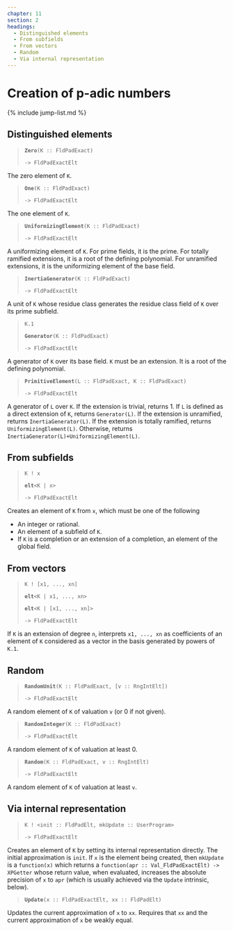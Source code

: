 ```yaml
---
chapter: 11
section: 2
headings:
  - Distinguished elements
  - From subfields
  - From vectors
  - Random
  - Via internal representation
---
```


# Creation of p-adic numbers

{% include jump-list.md %}

## Distinguished elements

> **`Zero`**`(K :: FldPadExact)`
>
> `-> FldPadExactElt`

The zero element of `K`.

> **`One`**`(K :: FldPadExact)`
>
> `-> FldPadExactElt`

The one element of `K`.

> **`UniformizingElement`**`(K :: FldPadExact)`
>
> `-> FldPadExactElt`

A uniformizing element of `K`. For prime fields, it is the prime. For totally ramified extensions, it is a root of the defining polynomial. For unramified extensions, it is the uniformizing element of the base field.

> **`InertiaGenerator`**`(K :: FldPadExact)`
>
> `-> FldPadExactElt`

A unit of `K` whose residue class generates the residue class field of `K` over its prime subfield.

> `K.1`
>
> **`Generator`**`(K :: FldPadExact)`
>
> `-> FldPadExactElt`

A generator of `K` over its base field. `K` must be an extension. It is a root of the defining polynomial.

> **`PrimitiveElement`**`(L :: FldPadExact, K :: FldPadExact)`
>
> `-> FldPadExactElt`

A generator of `L` over `K`. If the extension is trivial, returns 1. If `L` is defined as a direct extension of `K`, returns `Generator(L)`. If the extension is unramified, returns `InertiaGenerator(L)`. If the extension is totally ramified, returns `UniformizingElement(L)`. Otherwise, returns `InertiaGenerator(L)+UniformizingElement(L)`.

## From subfields

> `K ! x`
>
> **`elt`**`<K | x>`
>
> `-> FldPadExactElt`

Creates an element of `K` from `x`, which must be one of the following

  * An integer or rational.
  * An element of a subfield of `K`.
  * If `K` is a completion or an extension of a completion, an element of the global field.

## From vectors

> `K ! [x1, ..., xn]`
>
> **`elt`**`<K | x1, ..., xn>`
>
> **`elt`**`<K | [x1, ..., xn]>`
>
> `-> FldPadExactElt`

If `K` is an extension of degree `n`, interprets `x1, ..., xn` as coefficients of an element of `K` considered as a vector in the basis generated by powers of `K.1`.

## Random

> **`RandomUnit`**`(K :: FldPadExact, [v :: RngIntElt])`
>
> `-> FldPadExactElt`

A random element of `K` of valuation `v` (or 0 if not given).

> **`RandomInteger`**`(K :: FldPadExact)`
>
> `-> FldPadExactElt`

A random element of `K` of valuation at least 0.

> **`Random`**`(K :: FldPadExact, v :: RngIntElt)`
>
> `-> FldPadExactElt`

A random element of `K` of valuation at least `v`.

## Via internal representation

> `K ! <init :: FldPadElt, mkUpdate :: UserProgram>`
>
> `-> FldPadExactElt`

Creates an element of `K` by setting its internal representation directly. The initial approximation is `init`. If `x` is the element being created, then `mkUpdate` is a `function(x)` which returns a `function(apr :: Val_FldPadExactElt) -> XPGetter` whose return value, when evaluated, increases the absolute precision of `x` to `apr` (which is usually achieved via the `Update` intrinsic, below).

> **`Update`**`(x :: FldPadExactElt, xx :: FldPadElt)`

Updates the current approximation of `x` to `xx`. Requires that `xx` and the current approximation of `x` be weakly equal.